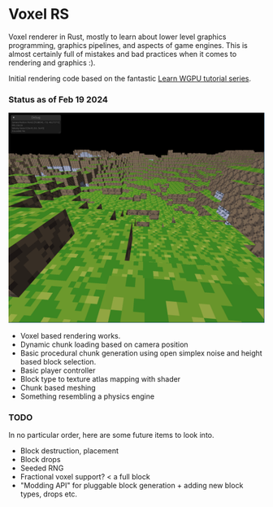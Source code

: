 # Voxel RS

Voxel renderer in Rust, mostly to learn about lower level graphics programming, graphics pipelines, and aspects of game engines. This is almost certainly full of mistakes and bad practices when it comes to rendering and graphics :). 

Initial rendering code based on the fantastic [Learn WGPU tutorial series](https://sotrh.github.io/learn-wgpu/).


### Status as of Feb 19 2024

![April 15, 2024 Progress](/progress/2024-04-15_23-52.png)

- Voxel based rendering works.
- Dynamic chunk loading based on camera position
- Basic procedural chunk generation using open simplex noise and height based block selection.
- Basic player controller
- Block type to texture atlas mapping with shader
- Chunk based meshing
- Something resembling a physics engine

### TODO
In no particular order, here are some future items to look into.
- Block destruction, placement
- Block drops
- Seeded RNG
- Fractional voxel support? < a full block
- "Modding API" for pluggable block generation + adding new block types, drops etc.


